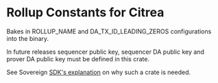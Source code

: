 # Rollup Constants for Citrea

Bakes in ROLLUP_NAME and DA_TX_ID_LEADING_ZEROS configurations into the binary.

In future releases sequencer public key, sequencer DA public key and prover DA public key must be defined in this crate.

See Sovereign [SDK's explanation](../../crates/sovereign-sdk/examples/const-rollup-config/README.md) on why such a crate is needed.